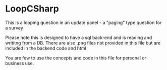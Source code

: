 # LoopCSharp
This is a looping question in an update panel - a "paging" type question for a survey 


Please note this is designed to have a sql back-end and is reading and writitng from a DB.  There are also .png files not provided in this file but are included in the backend code and html

You are few to use the concepts and code in this file for personal or business use.  
